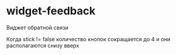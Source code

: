 # widget-feedback


Виджет обратной связи

Когда stick != false количество кнопок сокращается до 4 и они располагаются снизу вверх
